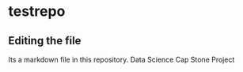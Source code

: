 # testrepo

## Editing the file

Its a markdown file in this repository. Data Science Cap Stone Project
